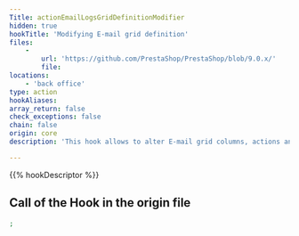 ```yaml
---
Title: actionEmailLogsGridDefinitionModifier
hidden: true
hookTitle: 'Modifying E-mail grid definition'
files:
    -
        url: 'https://github.com/PrestaShop/PrestaShop/blob/9.0.x/'
        file: 
locations:
    - 'back office'
type: action
hookAliases: 
array_return: false
check_exceptions: false
chain: false
origin: core
description: 'This hook allows to alter E-mail grid columns, actions and filters'

---
```


{{% hookDescriptor %}}

## Call of the Hook in the origin file

```php
;
```
